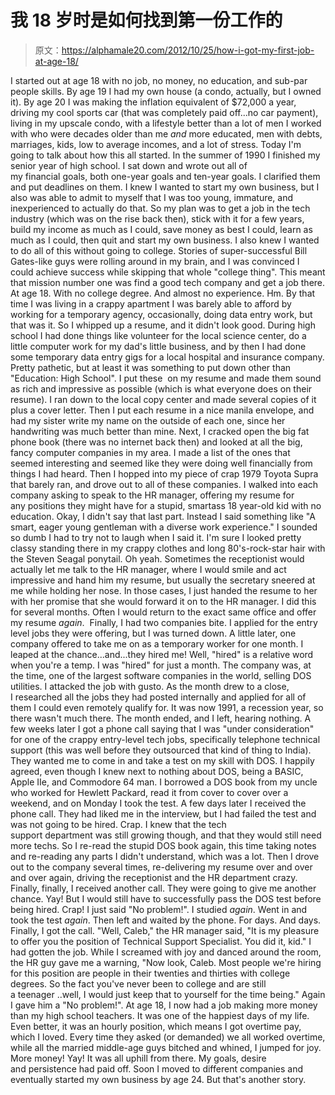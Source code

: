 # 我 18 岁时是如何找到第一份工作的

> 原文：<https://alphamale20.com/2012/10/25/how-i-got-my-first-job-at-age-18/>

I started out at age 18 with no job, no money, no education, and sub-par people skills. By age 19 I had my own house (a condo, actually, but I owned it). By age 20 I was making the inflation equivalent of $72,000 a year, driving my cool sports car (that was completely paid off...no car payment), living in my upscale condo, with a lifestyle better than a lot of men I worked with who were decades older than me *and* more educated, men with debts, marriages, kids, low to average incomes, and a lot of stress. Today I'm going to talk about how this all started. In the summer of 1990 I finished my senior year of high school. I sat down and wrote out all of my financial goals, both one-year goals and ten-year goals. I clarified them and put deadlines on them. I knew I wanted to start my own business, but I also was able to admit to myself that I was too young, immature, and inexperienced to actually do that. So my plan was to get a job in the tech industry (which was on the rise back then), stick with it for a few years, build my income as much as I could, save money as best I could, learn as much as I could, then quit and start my own business. I also knew I wanted to do all of this without going to college. Stories of super-successful Bill Gates-like guys were rolling around in my brain, and I was convinced I could achieve success while skipping that whole "college thing". This meant that mission number one was find a good tech company and get a job there. At age 18\. With no college degree. And almost no experience. Hm. By that time I was living in a crappy apartment I was barely able to afford by working for a temporary agency, occasionally, doing data entry work, but that was it. So I whipped up a resume, and it didn't look good. During high school I had done things like volunteer for the local science center, do a little computer work for my dad's little business, and by then I had done some temporary data entry gigs for a local hospital and insurance company. Pretty pathetic, but at least it was something to put down other than "Education: High School". I put these  on my resume and made them sound as rich and impressive as possible (which is what everyone does on their resume). I ran down to the local copy center and made several copies of it plus a cover letter. Then I put each resume in a nice manila envelope, and had my sister write my name on the outside of each one, since her handwriting was much better than mine. Next, I cracked open the big fat phone book (there was no internet back then) and looked at all the big, fancy computer companies in my area. I made a list of the ones that seemed interesting and seemed like they were doing well financially from things I had heard. Then I hopped into my piece of crap 1979 Toyota Supra that barely ran, and drove out to all of these companies. I walked into each company asking to speak to the HR manager, offering my resume for any positions they might have for a stupid, smartass 18 year-old kid with no education. Okay, I didn't say that last part. Instead I said something like "A smart, eager young gentleman with a diverse work experience." I sounded so dumb I had to try not to laugh when I said it. I'm sure I looked pretty classy standing there in my crappy clothes and long 80's-rock-star hair with the Steven Seagal ponytail. Oh yeah. Sometimes the receptionist would actually let me talk to the HR manager, where I would smile and act impressive and hand him my resume, but usually the secretary sneered at me while holding her nose. In those cases, I just handed the resume to her with her promise that she would forward it on to the HR manager. I did this for several months. Often I would return to the exact same office and offer my resume *again*.  Finally, I had two companies bite. I applied for the entry level jobs they were offering, but I was turned down. A little later, one company offered to take me on as a temporary worker for one month. I leaped at the chance...and...they hired me! Well, "hired" is a relative word when you're a temp. I was "hired" for just a month. The company was, at the time, one of the largest software companies in the world, selling DOS utilities. I attacked the job with gusto. As the month drew to a close, I researched all the jobs they had posted internally and applied for all of them I could even remotely qualify for. It was now 1991, a recession year, so there wasn't much there. The month ended, and I left, hearing nothing. A few weeks later I got a phone call saying that I was "under consideration" for one of the crappy entry-level tech jobs, specifically telephone technical support (this was well before they outsourced that kind of thing to India). They wanted me to come in and take a test on my skill with DOS. I happily agreed, even though I knew next to nothing about DOS, being a BASIC, Apple IIe, and Commodore 64 man. I borrowed a DOS book from my uncle who worked for Hewlett Packard, read it from cover to cover over a weekend, and on Monday I took the test. A few days later I received the phone call. They had liked me in the interview, but I had failed the test and was not going to be hired. Crap. I knew that the tech support department was still growing though, and that they would still need more techs. So I re-read the stupid DOS book again, this time taking notes and re-reading any parts I didn't understand, which was a lot. Then I drove out to the company several times, re-delivering my resume over and over and over again, driving the receptionist and the HR department crazy. Finally, finally, I received another call. They were going to give me another chance. Yay! But I would still have to successfully pass the DOS test before being hired. Crap! I just said "No problem!". I studied *again*. Went in and took the test *again*. Then left and waited by the phone. For days. And days. Finally, I got the call. "Well, Caleb," the HR manager said, "It is my pleasure to offer you the position of Technical Support Specialist. You did it, kid." I had gotten the job. While I screamed with joy and danced around the room, the HR guy gave me a warning, "Now look, Caleb. Most people we're hiring for this position are people in their twenties and thirties with college degrees. So the fact you've never been to college and are still a teenager ..well, I would just keep that to yourself for the time being." Again I gave him a "No problem!". At age 18, I now had a job making more money than my high school teachers. It was one of the happiest days of my life. Even better, it was an hourly position, which means I got overtime pay, which I loved. Every time they asked (or demanded) we all worked overtime, while all the married middle-age guys bitched and whined, I jumped for joy. More money! Yay! It was all uphill from there. My goals, desire and persistence had paid off. Soon I moved to different companies and eventually started my own business by age 24\. But that's another story.